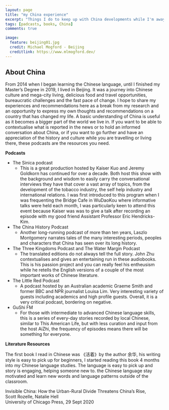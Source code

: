 ```yaml
---
layout: page
title: "my China experience"
excerpt: "Things I do to keep up with China developments while I'm away"
tags: [padcasts, books, China]
comments: true

image:
  feature: beijing01.jpg
  credit: Michael Mogford - Beijing
  creditlink: https://www.mlmogford.dev/
---
```


## About China
From 2014 when I began learning the Chinese language, until I finished my Master’s Degree in 2019, I lived in Beijing. It was a journey into Chinese culture and mega-city living, delicious food and travel opportunities, bureaucratic challenges and the fast pace of change. I hope to share my experiences and recommendations here as a break from my research and an opportunity to express my own thoughts and recommendations on a country that has changed my life.
A basic understanding of China is useful as it becomes a bigger part of the world we live in. If you want to be able to contextualise what is reported in the news or to hold an informed conversation about China, or if you want to go further and have an appreciation of the history and culture while you are travelling or living there, these podcasts are the resources you need.  

**Podcasts**

 - The Sinica podcast 
 	- This is a great production hosted by Kaiser Kuo and Jeremy Goldkorn has continued for over a decade. Both host this show with the background and wisdom to easily carry the conversational interviews they have that cover a vast array of topics, from the development of the tobacco industry, the self help industry and international relations. I was first introduced to this program when I was frequenting the Bridge Cafe in WuDaoKou where informative talks were held each month, I was particularly keen to attend this event because Kaiser was was to give a talk after recording an episode with my good friend Assistant Professor Eric Hendricks-Kim.  
 - The China History Podcast  
	- Another long-running podcast of more than ten years, Laszlo Montgomery narrates tales of the many interesting periods, peoples and characters that China has seen over its long history.  
- The Three Kingdoms Podcast and The Water Margin Podcast  
	- The translated editions do not always tell the full story. John Zhu contextualises and gives an entertaining run in these audiobooks. This is his passion project and you can really feel his entheusism while he retells the English versions of a couple of the most important works of Chinese literature.  
- The Little Red Podcast  
	- A podcast hosted by an Australian academic Graeme Smith and former BBC and NPR journalist Louisa Lim. Very interesting variety of guests including academics and high profile guests. Overall, it is a very critical podcast, bordering on negative.  
- GuShi FM  
	- For those with intermediate to advanced Chinese language skills, this is a series of every-day stories recorded by local Chinese, similar to This American Life, but with less curation and input from the host AiZhi, the frequency of episodes means there will be something for everyone.  

**Literature Resources**

The first book I read in Chinese was 《活着》by the author 余华, his writing style is easy to pick up for beginners, I started reading this book 4 months into my Chinese language studies. The language is easy to pick up and story is engaging, helping someone new to. the Chinese language stay motivated and learn new words and language patterns outside of the classroom.  

Invisible China: How the Urban-Rural Divide Threatens China’s Rise,  
Scott Rozelle, Natalie Hell  
University of Chicago Press, 29 Sept 2020  


